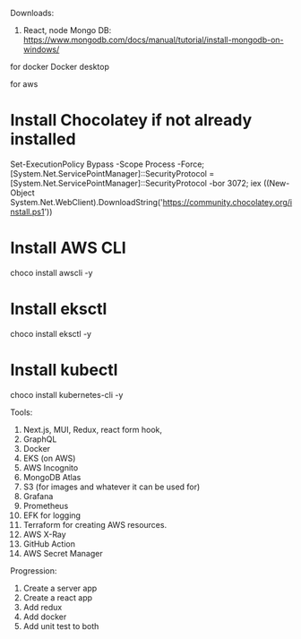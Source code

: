 
Downloads:
1. React, node
Mongo DB: 
https://www.mongodb.com/docs/manual/tutorial/install-mongodb-on-windows/

for docker
Docker desktop

for aws
# Install Chocolatey if not already installed
Set-ExecutionPolicy Bypass -Scope Process -Force; [System.Net.ServicePointManager]::SecurityProtocol = [System.Net.ServicePointManager]::SecurityProtocol -bor 3072; iex ((New-Object System.Net.WebClient).DownloadString('https://community.chocolatey.org/install.ps1'))

# Install AWS CLI
choco install awscli -y

# Install eksctl
choco install eksctl -y

# Install kubectl
choco install kubernetes-cli -y

Tools:

1. Next.js, MUI, Redux, react form hook,
2. GraphQL
3. Docker
4. EKS (on AWS)
5. AWS Incognito
6. MongoDB Atlas
7. S3 (for images and whatever it can be used for)
8. Grafana
9. Prometheus
10. EFK for logging
11. Terraform for creating AWS resources.
12. AWS X-Ray
13. GitHub Action
14. AWS Secret Manager

Progression:

1. Create a server app
2. Create a react app
3. Add redux
4. Add docker 
5. Add unit test to both

